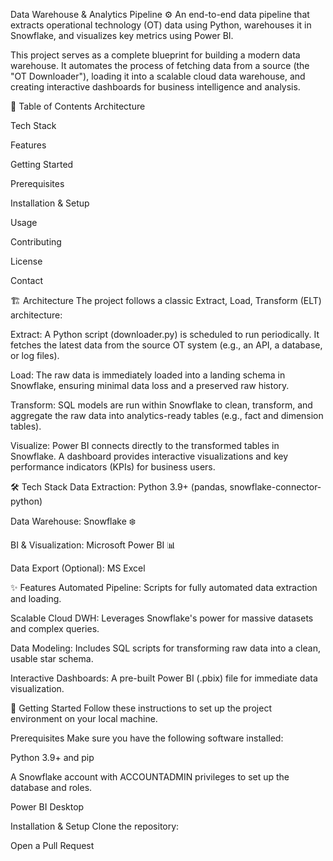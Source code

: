 Data Warehouse & Analytics Pipeline ⚙️
An end-to-end data pipeline that extracts operational technology (OT) data using Python, warehouses it in Snowflake, and visualizes key metrics using Power BI.

This project serves as a complete blueprint for building a modern data warehouse. It automates the process of fetching data from a source (the "OT Downloader"), loading it into a scalable cloud data warehouse, and creating interactive dashboards for business intelligence and analysis.

📖 Table of Contents
Architecture

Tech Stack

Features

Getting Started

Prerequisites

Installation & Setup

Usage

Contributing

License

Contact

🏗️ Architecture
The project follows a classic Extract, Load, Transform (ELT) architecture:

Extract: A Python script (downloader.py) is scheduled to run periodically. It fetches the latest data from the source OT system (e.g., an API, a database, or log files).

Load: The raw data is immediately loaded into a landing schema in Snowflake, ensuring minimal data loss and a preserved raw history.

Transform: SQL models are run within Snowflake to clean, transform, and aggregate the raw data into analytics-ready tables (e.g., fact and dimension tables).

Visualize: Power BI connects directly to the transformed tables in Snowflake. A dashboard provides interactive visualizations and key performance indicators (KPIs) for business users.

🛠️ Tech Stack
Data Extraction: Python 3.9+ (pandas, snowflake-connector-python)

Data Warehouse: Snowflake ❄️

BI & Visualization: Microsoft Power BI 📊

Data Export (Optional): MS Excel

✨ Features
Automated Pipeline: Scripts for fully automated data extraction and loading.

Scalable Cloud DWH: Leverages Snowflake's power for massive datasets and complex queries.

Data Modeling: Includes SQL scripts for transforming raw data into a clean, usable star schema.

Interactive Dashboards: A pre-built Power BI (.pbix) file for immediate data visualization.

🚀 Getting Started
Follow these instructions to set up the project environment on your local machine.

Prerequisites
Make sure you have the following software installed:

Python 3.9+ and pip

A Snowflake account with ACCOUNTADMIN privileges to set up the database and roles.

Power BI Desktop

Installation & Setup
Clone the repository:


Open a Pull Request
